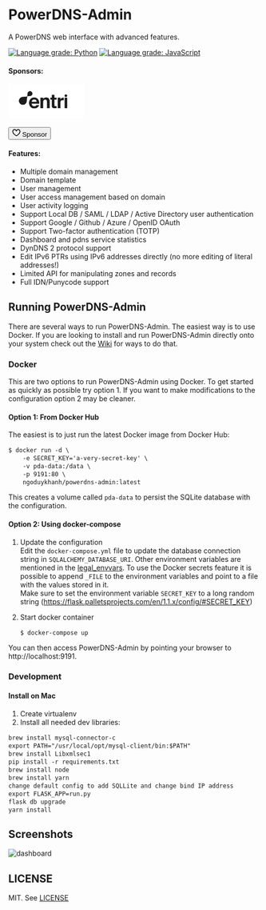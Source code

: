 # PowerDNS-Admin
A PowerDNS web interface with advanced features.

[![Language grade: Python](https://img.shields.io/lgtm/grade/python/g/PowerDNS-Admin/PowerDNS-Admin.svg?logo=lgtm&logoWidth=18)](https://lgtm.com/projects/g/PowerDNS-Admin/PowerDNS-Admin/context:python)
[![Language grade: JavaScript](https://img.shields.io/lgtm/grade/javascript/g/PowerDNS-Admin/PowerDNS-Admin.svg?logo=lgtm&logoWidth=18)](https://lgtm.com/projects/g/PowerDNS-Admin/PowerDNS-Admin/context:javascript)

#### Sponsors:
[<img src="powerdnsadmin/static/img/logo_entri.svg" width="30%"/>](https://www.entri.com)

[<button>
 <svg aria-hidden="true" height="16" viewBox="0 0 16 16" version="1.1" width="16" data-view-component="true" class="octicon octicon-heart icon-sponsor color-fg-sponsors mr-2">
  <path d="m8 14.25.345.666a.75.75 0 0 1-.69 0l-.008-.004-.018-.01a7.152 7.152 0 0 1-.31-.17 22.055 22.055 0 0 1-3.434-2.414C2.045 10.731 0 8.35 0 5.5 0 2.836 2.086 1 4.25 1 5.797 1 7.153 1.802 8 3.02 8.847 1.802 10.203 1 11.75 1 13.914 1 16 2.836 16 5.5c0 2.85-2.045 5.231-3.885 6.818a22.066 22.066 0 0 1-3.744 2.584l-.018.01-.006.003h-.002ZM4.25 2.5c-1.336 0-2.75 1.164-2.75 3 0 2.15 1.58 4.144 3.365 5.682A20.58 20.58 0 0 0 8 13.393a20.58 20.58 0 0 0 3.135-2.211C12.92 9.644 14.5 7.65 14.5 5.5c0-1.836-1.414-3-2.75-3-1.373 0-2.609.986-3.029 2.456a.749.749 0 0 1-1.442 0C6.859 3.486 5.623 2.5 4.25 2.5Z"></path>
 </svg>
 <span>Sponsor</span>
</button>](https://github.com/sponsors/pawel-kow?o=esb)


#### Features:
- Multiple domain management
- Domain template
- User management
- User access management based on domain
- User activity logging
- Support Local DB / SAML / LDAP / Active Directory user authentication
- Support Google / Github / Azure / OpenID OAuth
- Support Two-factor authentication (TOTP)
- Dashboard and pdns service statistics
- DynDNS 2 protocol support
- Edit IPv6 PTRs using IPv6 addresses directly (no more editing of literal addresses!)
- Limited API for manipulating zones and records
- Full IDN/Punycode support

## Running PowerDNS-Admin
There are several ways to run PowerDNS-Admin. The easiest way is to use Docker.
If you are looking to install and run PowerDNS-Admin directly onto your system check out the [Wiki](https://github.com/PowerDNS-Admin/PowerDNS-Admin/wiki#installation-guides) for ways to do that.

### Docker
This are two options to run PowerDNS-Admin using Docker.
To get started as quickly as possible try option 1. If you want to make modifications to the configuration option 2 may be cleaner.

#### Option 1: From Docker Hub
The easiest is to just run the latest Docker image from Docker Hub:
```
$ docker run -d \
    -e SECRET_KEY='a-very-secret-key' \
    -v pda-data:/data \
    -p 9191:80 \
    ngoduykhanh/powerdns-admin:latest
```
This creates a volume called `pda-data` to persist the SQLite database with the configuration.

#### Option 2: Using docker-compose
1. Update the configuration   
   Edit the `docker-compose.yml` file to update the database connection string in `SQLALCHEMY_DATABASE_URI`.
   Other environment variables are mentioned in the [legal_envvars](https://github.com/PowerDNS-Admin/PowerDNS-Admin/blob/master/configs/docker_config.py#L5-L46).
   To use the Docker secrets feature it is possible to append `_FILE` to the environment variables and point to a file with the values stored in it.   
   Make sure to set the environment variable `SECRET_KEY` to a long random string (https://flask.palletsprojects.com/en/1.1.x/config/#SECRET_KEY)

2. Start docker container
   ```
   $ docker-compose up
   ```

You can then access PowerDNS-Admin by pointing your browser to http://localhost:9191.

### Development
#### Install on Mac

1. Create virtualenv
2. Install all needed dev libraries:
```commandline
brew install mysql-connector-c
export PATH="/usr/local/opt/mysql-client/bin:$PATH"
brew install Libxmlsec1
pip install -r requirements.txt
brew install node
brew install yarn
change default config to add SQLLite and change bind IP address
export FLASK_APP=run.py
flask db upgrade
yarn install
```


## Screenshots
![dashboard](https://user-images.githubusercontent.com/6447444/44068603-0d2d81f6-9fa5-11e8-83af-14e2ad79e370.png)

## LICENSE
MIT. See [LICENSE](https://github.com/PowerDNS-Admin/PowerDNS-Admin/blob/master/LICENSE)

